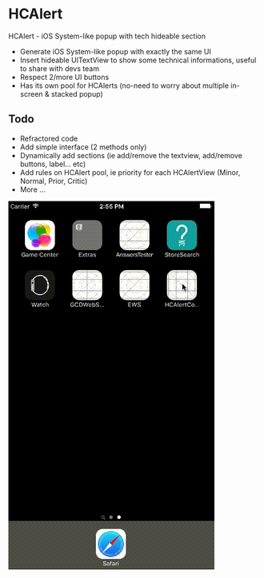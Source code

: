 
# HCAlert

HCAlert - iOS System-like popup with tech hideable section

* Generate iOS System-like popup with exactly the same UI
* Insert hideable UITextView to show some technical informations, useful to share with devs team
* Respect 2/more UI buttons
* Has its own pool for HCAlerts (no-need to worry about multiple in-screen & stacked popup)

## Todo

* Refractored code
* Add simple interface (2 methods only)
* Dynamically add sections (ie add/remove the textview, add/remove buttons, label... etc)
* Add rules on HCAlert pool, ie priority for each HCAlertView (Minor, Normal, Prior, Critic)
* More ...

![HCAlert WIP](/HCAlert.gif)
